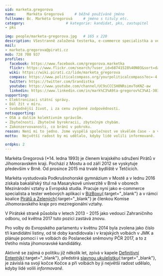```yaml
---
uid: marketa.gregorova
name:     Markéta Gregorová  	# běžně používáné jméno
fullname: Bc. Markéta Gregorová  	# jméno s tituly etc.
category:                 	# kategorie: kandidat, pks, zastupitel
- pks

img: people/marketa-gregorova.jpg   # 165 x 220
description: Všestranně založená testerka, e-commerce specialistka a vedoucí zahraničního odboru Pirátské strany    	# kratký popis, max 160 znaků
mail:
- marketa.gregorova@pirati.cz
mob: 728 700 937
profiles:
  facebook: https://www.facebook.com/gregorova.marketka
  flickr: https://www.flickr.com/search/?user_id=68741528%40N03&sort=date-taken-desc&view_all=1&text=Mark%C3%A9ta%20Gregorov%C3%A1%20
  wiki: https://wiki.pirati.cz/lide/marketa_gregorova
  compass: https://www.politicalcompass.org/yourpoliticalcompass?ec=-4.5&soc=-6.26
  twitter: https://twitter.com/Srandistka
  youtube: https://www.youtube.com/channel/UC9sCCCSH8NRsimvToKNZ-aw
  linkedin: https://www.linkedin.com/in/mark%C3%A9ta-gregorov%C3%A1-30333b87/
supporting:
- Elektronizaci státní správy.
- Dál žít v míru.
- Svobodnější život, i za cenu zvýšené zodpovědnosti.
notsupporting:
- OSA a dalším kolektivním správcům.
- Zbytečnosti. Zbytečné byrokracii, zbytečným chybám.
- Zakonzervovanosti, co brání v pokroku.
reason: Není mi to jedno. Jsme vyspělá společnost ve skvělém čase - a vůbec svůj potenciál nevyužíváme tak, jak bychom mohli. Chci lepší přítomnost i budoucnost a chci se na tom podílet. Protože kdo jiný za mě vytvoří takovou budoucnost, jakou si já přeji?
motto:  Největší radost by mi udělalo, kdyby lidé volili informovaně.

ordpks: 2  
---
```


Markéta Gregorová (\*14. ledna 1993) je členem krajského sdružení Pirátů v Jihomoravském kraji. Pochází z Mostu a od září 2012 se vyskytuje především v Brně. Od prosince 2015 má trvalé bydliště v Tetčicích.

Markéta vystudovala Podkrušnohorské gymnázium v Mostě a v lednu 2016 získala bakalářský titul na Masarykově univerzitě v Brně v oborech Mezinárodní vztahy a Evropská studia. Pracuje nyní jako e-commerce specialista a tester webových aplikací v [BizBoxu](http://www.bizbox.cz/){:target="_blank"} a v rámci koalice [Pirátů a Zelených](http://www.zeleniapiratijmk.cz/){:target="_blank"} je členkou Komise Jihomoravského kraje pro meziregionální vztahy.

V Pirátské straně působila v letech 2013 - 2015 jako vedoucí Zahraničního odboru, od května 2017 tuto pozici zastává znovu.

Pro volby do Evropského parlamentu v květnu 2014 byla zvolena jako číslo tři kandidátní listiny, od té doby kandidovala i v krajských volbách v JMK a plánuje pomoci i ve volbách do Poslanecké sněmovny PČR 2017, a to z třetího místa jihomoravské kandidátky.

Aktivně se zajímá o politiku již několik let, zpívá v kapele [Definitivní Ententýk](http://www.ententyk.cz/){:target="_blank"}, předstírá [slavnou ukulelistku](https://www.youtube.com/channel/UC9sCCCSH8NRsimvToKNZ-aw){:target="_blank"}, je závislá na svojí kočce Kočce a při volbách by jí největší radost udělalo, kdyby lidé volili *informovaně*.
